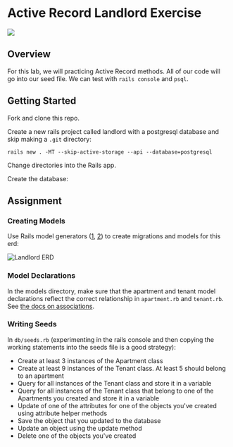 # Active Record Landlord Exercise

![](https://media1.giphy.com/media/l2Je2fjOTvEK0c1Uc/giphy.gif)

## Overview

For this lab, we will practicing Active Record methods. All of our code will go into our seed file. We can test with `rails console` and `psql`.

## Getting Started

Fork and clone this repo.

Create a new rails project called landlord with a postgresql database and skip making a `.git` directory:

```shell
rails new . -MT --skip-active-storage --api --database=postgresql
```

Change directories into the Rails app.

Create the database:

## Assignment

### Creating Models

Use Rails model generators ([1](https://guides.rubyonrails.org/getting_started.html#creating-the-article-model), [2](https://railsguides.net/advanced-rails-model-generators/)) to create migrations and models for this erd:

![Landlord ERD](https://media.git.generalassemb.ly/user/6387/files/7cbf7ad4-ab7a-11e8-8af3-3cc7f69cb59f)

### Model Declarations

In the models directory, make sure that the apartment and tenant model declarations reflect the correct relationship in `apartment.rb` and `tenant.rb`. See [the docs on associations](https://guides.rubyonrails.org/association_basics.html).

### Writing Seeds

In `db/seeds.rb` (experimenting in the rails console and then copying the working statements into the seeds file is a good strategy):

- Create at least 3 instances of the Apartment class
- Create at least 9 instances of the Tenant class. At least 5 should belong to an apartment
- Query for all instances of the Tenant class and store it in a variable
- Query for all instances of the Tenant class that belong to one of the Apartments you created and store it in a variable
- Update of one of the attributes for one of the objects you've created using attribute helper methods
- Save the object that you updated to the database
- Update an object using the update method
- Delete one of the objects you've created